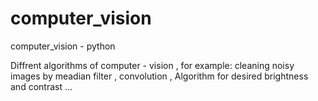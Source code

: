 # computer_vision
computer_vision -  python

Diffrent algorithms of computer - vision , for example:
cleaning noisy images by meadian filter , convolution ,
Algorithm for desired brightness and contrast ...
